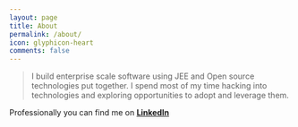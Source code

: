```yaml
---
layout: page
title: About
permalink: /about/
icon: glyphicon-heart
comments: false
---
```


> I build enterprise scale software using JEE and Open source technologies put together.  I spend most of my time hacking into technologies and exploring opportunities to adopt and leverage them.


Professionally you can find me on **[LinkedIn](https://in.linkedin.com/in/prashantpadmanabhan)**

 
